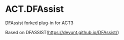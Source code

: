 # ACT.DFAssist

DFAssist forked plug-in for ACT3

Based on DFASSIST(https://devunt.github.io/DFAssist/)


